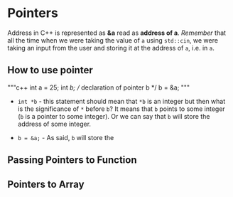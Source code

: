 # Pointers
Address in C++ is represented as **&a** read as **address of a**.
*Remember* that all the time when we were taking the value of `a` using `std::cin`, we were taking an input from the user and storing it at the address of `a`, i.e. in `a`.


## How to use pointer
"""c++
int a = 25;
int *b; /* declaration of pointer b */
b = &a;
"""
- `int *b` - this statement should mean that `*b` is an integer but then what is the significance of `*` before `b`? It means that `b` points to some integer (`b` is a pointer to some integer).
Or we can say that `b` will store the address of some integer.

- `b = &a;` - As said, `b` will store the 

## Passing Pointers to Function

## Pointers to Array

